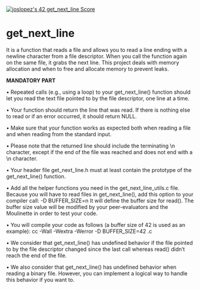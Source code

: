 <a href="https://github.com/JaeSeoKim/badge42"><img src="https://badge42.vercel.app/api/v2/cl4qxms4g001609l49j835g66/project/2574183" alt="joslopez's 42 get_next_line Score" /></a>
# get_next_line
<p>It is a function that reads a file and allows you to read a line ending with a newline character from a file descriptor. When you call the function again on the same file, it grabs the next line. This project deals with memory allocation and when to free and allocate memory to prevent leaks.</p>
<b>MANDATORY PART</b>
<p>• Repeated calls (e.g., using a loop) to your get_next_line() function should let you read the text file pointed to by the file descriptor, one line at a time.</p>
<p>• Your function should return the line that was read. If there is nothing else to read or if an error occurred, it should return NULL.</p>
<p>• Make sure that your function works as expected both when reading a file and when reading from the standard input.</p>
<p>• Please note that the returned line should include the terminating \n character, except if the end of the file was reached and does not end with a \n character.</p>
<p>• Your header file get_next_line.h must at least contain the prototype of the get_next_line() function.</p>
<p>• Add all the helper functions you need in the get_next_line_utils.c file. Because you will have to read files in get_next_line(), add this option to your compiler call: -D BUFFER_SIZE=n It will define the buffer size for read(). The buffer size value will be modified by your peer-evaluators and the Moulinette in order to test your code.</p>
<p>• You will compile your code as follows (a buffer size of 42 is used as an example): cc -Wall -Wextra -Werror -D BUFFER_SIZE=42 .c </p>
<p>• We consider that get_next_line() has undefined behavior if the file pointed to by the file descriptor changed since the last call whereas read() didn’t reach the end of the file.</p>
<p>• We also consider that get_next_line() has undefined behavior when reading a binary file. However, you can implement a logical way to handle this behavior if you want to.</p>
